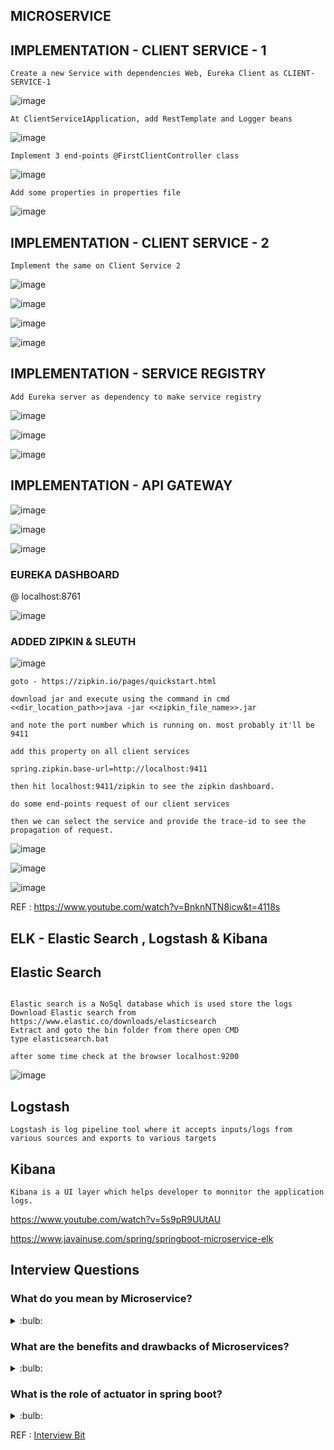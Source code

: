 ## MICROSERVICE

## IMPLEMENTATION - CLIENT SERVICE - 1

```JS
Create a new Service with dependencies Web, Eureka Client as CLIENT-SERVICE-1
```

![image](https://user-images.githubusercontent.com/70185865/179579456-071538f5-c897-4950-b091-e5fc39c30c6d.png)


```JS
At ClientService1Application, add RestTemplate and Logger beans
```

![image](https://user-images.githubusercontent.com/70185865/179580162-9473c69d-dc61-44ee-ab4b-9f41964aefb3.png)

```JS
Implement 3 end-points @FirstClientController class
```

![image](https://user-images.githubusercontent.com/70185865/179576710-1266233d-ca41-4345-8bdc-2be3c2bcf955.png)

```JS
Add some properties in properties file
```

![image](https://user-images.githubusercontent.com/70185865/179580647-3e42c495-eb67-4b0f-a8c8-3bcd9539cfd9.png)


## IMPLEMENTATION - CLIENT SERVICE - 2

```JS
Implement the same on Client Service 2
```

![image](https://user-images.githubusercontent.com/70185865/179579456-071538f5-c897-4950-b091-e5fc39c30c6d.png)

![image](https://user-images.githubusercontent.com/70185865/179581444-355911f2-f257-419e-8cd6-7b17ab177332.png)

![image](https://user-images.githubusercontent.com/70185865/179577236-30ea786d-9ec4-45cf-a553-8bc893772a8b.png)

![image](https://user-images.githubusercontent.com/70185865/179581597-ae1a8c65-4bdf-4754-8c8f-79b91c41b810.png)



## IMPLEMENTATION - SERVICE REGISTRY

```JS
Add Eureka server as dependency to make service registry
```

![image](https://user-images.githubusercontent.com/70185865/179587990-4e4a1c05-4e00-461b-94fa-1d51c25dd10d.png)

![image](https://user-images.githubusercontent.com/70185865/179588749-e0ee8d84-a7d9-40de-b736-5cde5743a314.png)

![image](https://user-images.githubusercontent.com/70185865/179589818-d01c1fbd-174c-46db-8e99-045911001d3a.png)


## IMPLEMENTATION - API GATEWAY

![image](https://user-images.githubusercontent.com/70185865/179600957-b3cb9ef0-e907-4285-88ea-b5229ba0cba7.png)

![image](https://user-images.githubusercontent.com/70185865/179601153-8fe5e2fa-b746-47bc-993c-d98ad3a8c0b7.png)

![image](https://user-images.githubusercontent.com/70185865/179601252-b34530dc-4a4e-45db-9bb8-4640d1d178aa.png)


### EUREKA DASHBOARD

@ localhost:8761

![image](https://user-images.githubusercontent.com/70185865/179603809-746e88bf-69ac-499e-b064-8847c221ba7b.png)


### ADDED ZIPKIN & SLEUTH

![image](https://user-images.githubusercontent.com/70185865/179609416-d7146a86-6406-44f3-9f7e-0812e15e7640.png)


```JS
goto - https://zipkin.io/pages/quickstart.html
```

```JS
download jar and execute using the command in cmd <<dir_location_path>>java -jar <<zipkin_file_name>>.jar 

and note the port number which is running on. most probably it'll be 9411

add this property on all client services

spring.zipkin.base-url=http://localhost:9411

then hit localhost:9411/zipkin to see the zipkin dashboard.

do some end-points request of our client services

then we can select the service and provide the trace-id to see the propagation of request.
```

![image](https://user-images.githubusercontent.com/70185865/179655936-0e8a4558-9ac3-4306-b564-c7747498e498.png)

![image](https://user-images.githubusercontent.com/70185865/179656002-4f3ad7c7-e930-49f9-bc88-05362abec051.png)

![image](https://user-images.githubusercontent.com/70185865/179656046-4b00a503-4149-4a3d-ae7f-392a073ab786.png)


REF :  https://www.youtube.com/watch?v=BnknNTN8icw&t=4118s

## ELK - Elastic Search , Logstash & Kibana

## Elastic Search

```JS

Elastic search is a NoSql database which is used store the logs
Download Elastic search from https://www.elastic.co/downloads/elasticsearch 
Extract and goto the bin folder from there open CMD
type elasticsearch.bat

after some time check at the browser localhost:9200

```

![image](https://user-images.githubusercontent.com/70185865/179820737-bbfaf14e-df2d-44cd-9ed2-e6a02edbcf99.png)


## Logstash

```JS
Logstash is log pipeline tool where it accepts inputs/logs from various sources and exports to various targets

```

## Kibana

```JS
Kibana is a UI layer which helps developer to monnitor the application logs.

```


https://www.youtube.com/watch?v=5s9pR9UUtAU

https://www.javainuse.com/spring/springboot-microservice-elk


## Interview Questions

### What do you mean by Microservice?
<details>
  <summary>:bulb:</summary>
  
  ```JS
  Microservice is an architecture where large applications are built in collection of small functional modules. So, it's useful for continuous deployment and development without affecting the other services.
  
  ```
  </details>
  
### What are the benefits and drawbacks of Microservices?
<details>
  <summary>:bulb:</summary>
  
  ```JS
  Benefits: 

    Self-contained, and independent deployment module. 
    Independently managed services.   
    In order to improve performance, the demand service can be deployed on multiple servers.   
    It is easier to test and has fewer dependencies.  
    Better communication between developers and business users.   
    Development teams of a smaller size.
  ```
```JS
  Drawbacks: 

    Due to the complexity of the architecture, testing and monitoring are more difficult.  
    Pre-planning is essential.  
    Complex development.  
    Expensive compared to monoliths.   
    Security implications. 
```  
  </details>

### What is the role of actuator in spring boot?
<details>
  <summary>:bulb:</summary>
  
```JS
A spring boot actuator is a project that provides restful web services to access the current state of an application that is running in production. 
In addition, you can monitor and manage application usage in a production environment without having to code or configure any of the applications
 ```

  </details>
  
 REF : [Interview Bit](https://www.interviewbit.com/microservices-interview-questions/#main-role-of-docker-in-microservices)
  
  
  
  
  
  
